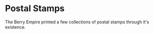 # Postal Stamps
The Berry Empire printed a few collections of postal stamps through it's existence.

<div class="stamp" style="background-image:url(/images/stamps/1.png)"></div>
<div class="stamp" style="background-image:url(/images/stamps/2.png)"></div>
<div class="stamp" style="background-image:url(/images/stamps/3.png)"></div>
<div class="stamp" style="background-image:url(/images/stamps/4.png)"></div>
<div class="stamp" style="background-image:url(/images/stamps/5.png)"></div>

